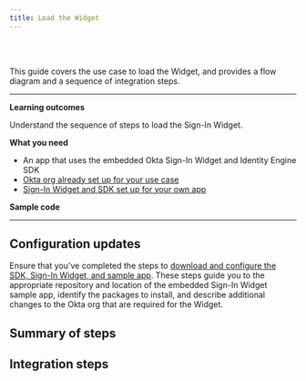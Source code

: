 ```yaml
---
title: Load the Widget
---
```


<div class="oie-embedded-sdk">

<ApiLifecycle access="ie" /><br>
<ApiLifecycle access="Limited GA" /><br>

<StackSelector />

This guide covers the use case to load the Widget, and provides a flow diagram and a sequence of integration steps.

---

**Learning outcomes**

Understand the sequence of steps to load the Sign-In Widget.

**What you need**

* An app that uses the embedded Okta Sign-In Widget and Identity Engine SDK
* [Okta org already set up for your use case](/docs/guides/oie-embedded-common-org-setup/)
* [Sign-In Widget and SDK set up for your own app](/docs/guides/oie-embedded-common-download-setup-app/nodejs/main/#set-up-the-sign-in-widget-and-sdk-for-your-own-app)

**Sample code**

<StackSnippet snippet="samplecode" />

---

## Configuration updates

Ensure that you've completed the steps to [download and configure the SDK, Sign-In Widget, and sample app](/docs/guides/oie-embedded-common-download-setup-app/). These steps guide you to the appropriate repository and location of the embedded Sign-In Widget sample app, identify the packages to install, and describe additional changes to the Okta org that are required for the Widget.

## Summary of steps

<StackSnippet snippet="summaryofsteps" />

## Integration steps

<StackSnippet snippet="integrationsteps" />

</div>
